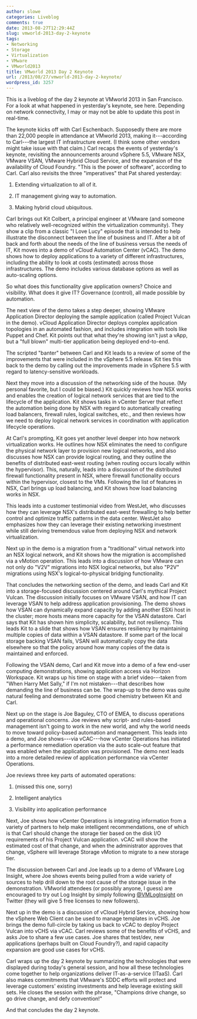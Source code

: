 ```yaml
---
author: slowe
categories: Liveblog
comments: true
date: 2013-08-27T12:29:44Z
slug: vmworld-2013-day-2-keynote
tags:
- Networking
- Storage
- Virtualization
- VMware
- VMworld2013
title: VMworld 2013 Day 2 Keynote
url: /2013/08/27/vmworld-2013-day-2-keynote/
wordpress_id: 3257
---
```


This is a liveblog of the day 2 keynote at VMworld 2013 in San Francisco. For a look at what happened in yesterday's keynote, see here. Depending on network connectivity, I may or may not be able to update this post in real-time.

The keynote kicks off with Carl Eschenbach. Supposedly there are more than 22,000 people in attendance at VMworld 2013, making it---according to Carl---the largest IT infrastructure event. (I think some other vendors might take issue with that claim.) Carl recaps the events of yesterday's keynote, revisiting the announcements around vSphere 5.5, VMware NSX, VMware VSAN, VMware Hybrid Cloud Service, and the expansion of the availability of Cloud Foundry. "This is the power of software", according to Carl. Carl also revisits the three "imperatives" that Pat shared yesterday:

1. Extending virtualization to all of it.

2. IT management giving way to automation.

3. Making hybrid cloud ubiquitous.

Carl brings out Kit Colbert, a principal engineer at VMware (and someone who relatively well-recognized within the virtualization community). They show a clip from a classic "I Love Lucy" episode that is intended to help illustrate the disconnect between the line of business and IT. After a bit of back and forth about the needs of the line of business versus the needs of IT, Kit moves into a demo of vCloud Automation Center (vCAC). The demo shows how to deploy applications to a variety of different infrastructures, including the ability to look at costs (estimated) across those infrastructures. The demo includes various database options as well as auto-scaling options.

So what does this functionality give application owners? Choice and visibility. What does it give IT? Governance (control), all made possible by automation.

The next view of the demo takes a step deeper, showing VMware Application Director deploying the sample application (called Project Vulcan in the demo). vCloud Application Director deploys complex application topologies in an automated fashion, and includes integration with tools like Puppet and Chef. Kit points out that what they're showing isn't just a vApp, but a "full blown" multi-tier application being deployed end-to-end.

The scripted "banter" between Carl and Kit leads to a review of some of the improvements that were included in the vSphere 5.5 release. Kit ties this back to the demo by calling out the improvements made in vSphere 5.5 with regard to latency-sensitive workloads.

Next they move into a discussion of the networking side of the house. (My personal favorite, but I could be biased.) Kit quickly reviews how NSX works and enables the creation of logical network services that are tied to the lifecycle of the application. Kit shows tasks in vCenter Server that reflect the automation being done by NSX with regard to automatically creating load balancers, firewall rules, logical switches, etc., and then reviews how we need to deploy logical network services in coordination with application lifecycle operations.

At Carl's prompting, Kit goes yet another level deeper into how network virtualization works. He outlines how NSX eliminates the need to configure the physical network layer to provision new logical networks, and also discusses how NSX can provide logical routing, and they outline the benefits of distributed east-west routing (when routing occurs locally within the hypervisor). This, naturally, leads into a discussion of the distributed firewall functionality present in NSX, where firewall functionality occurs within the hypervisor, closest to the VMs. Following the list of features in NSX, Carl brings up load balancing, and Kit shows how load balancing works in NSX.

This leads into a customer testimonial video from WestJet, who discusses how they can leverage NSX's distributed east-west firewalling to help better control and optimize traffic patterns in the data center. WestJet also emphasizes how they can leverage their existing networking investment while still deriving tremendous value from deploying NSX and network virtualization.

Next up in the demo is a migration from a "traditional" virtual network into an NSX logical network, and Kit shows how the migration is accomplished via a vMotion operation. This leads into a discussion of how VMware can not only do "V2V" migrations into NSX logical networks, but also "P2V" migrations using NSX's logical-to-physical bridging functionality.

That concludes the networking section of the demo, and leads Carl and Kit into a storage-focused discussion centered around Carl's mythical Project Vulcan. The discussion initially focuses on VMware VSAN, and how IT can leverage VSAN to help address application provisioning. The demo shows how VSAN can dynamically expand capacity by adding another ESXi host in the cluster; more hosts means more capacity for the VSAN datastore. Carl says that Kit has shown him simplicity, scalability, but not resiliency. This leads Kit to a slide that shows how VSAN ensures resiliency by maintaining multiple copies of data within a VSAN datastore. If some part of the local storage backing VSAN fails, VSAN will automatically copy the data elsewhere so that the policy around how many copies of the data is maintained and enforced.

Following the VSAN demo, Carl and Kit move into a demo of a few end-user computing demonstrations, showing application access via Horizon Workspace. Kit wraps up his time on stage with a brief video---taken from "When Harry Met Sally," if I'm not mistaken---that describes how demanding the line of business can be. The wrap-up to the demo was quite natural feeling and demonstrated some good chemistry between Kit and Carl.

Next up on the stage is Joe Baguley, CTO of EMEA, to discuss operations and operational concerns. Joe reviews why script- and rules-based management isn't going to work in the new world, and why the world needs to move toward policy-based automation and management. This leads into a demo, and Joe shows---via vCAC---how vCenter Operations has initiated a performance remediation operation via the auto scale-out feature that was enabled when the application was provisioned. The demo next leads into a more detailed review of application performance via vCenter Operations.

Joe reviews three key parts of automated operations:

1. (missed this one, sorry)

2. Intelligent analytics

3. Visibility into application performance

Next, Joe shows how vCenter Operations is integrating information from a variety of partners to help make intelligent recommendations, one of which is that Carl should change the storage tier based on the disk I/O requirements of his Project Vulcan application. vCAC will show the estimated cost of that change, and when the administrator approves that change, vSphere will leverage Storage vMotion to migrate to a new storage tier.

The discussion between Carl and Joe leads up to a demo of VMware Log Insight, where Joe shows events being pulled from a wide variety of sources to help drill down to the root cause of the storage issue in the demonstration. VMworld attendees (or possibly anyone, I guess) are encouraged to try out Log Insight by simply following [@VMLogInsight](http://twitter.com/VMLogInsight) on Twitter (they will give 5 free licenses to new followers).

Next up in the demo is a discussion of vCloud Hybrid Service, showing how the vSphere Web Client can be used to manage templates in vCHS. Joe brings the demo full-circle by taking us back to vCAC to deploy Project Vulcan into vCHS via vCAC. Carl reviews some of the benefits of vCHS, and asks Joe to share a few use cases. Joe shares that test/dev, new applications (perhaps built on Cloud Foundry?), and rapid capacity expansion are good use cases for vCHS.

Carl wraps up the day 2 keynote by summarizing the technologies that were displayed during today's general session, and how all these technologies come together to help organizations deliver IT-as-a-service (ITaaS). Carl also makes commitments that VMware's SDDC efforts will protect and leverage customers' existing investments and help leverage existing skill sets. He closes the session with the phrase, "Champions drive change, so go drive change, and defy convention!"

And that concludes the day 2 keynote.
